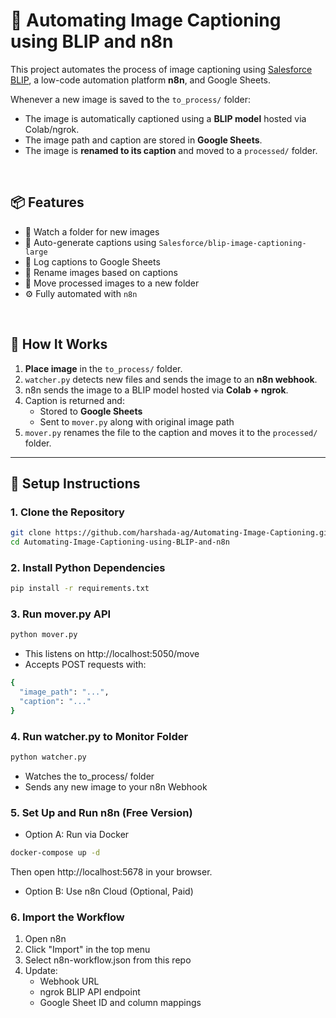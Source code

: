 # 🧠 Automating Image Captioning using BLIP and n8n

This project automates the process of image captioning using [Salesforce BLIP](https://huggingface.co/Salesforce/blip-image-captioning-large), a low-code automation platform **n8n**, and Google Sheets.

Whenever a new image is saved to the `to_process/` folder:
- The image is automatically captioned using a **BLIP model** hosted via Colab/ngrok.
- The image path and caption are stored in **Google Sheets**.
- The image is **renamed to its caption** and moved to a `processed/` folder.

<br/>

## 📦 Features

- 📸 Watch a folder for new images
- 🤖 Auto-generate captions using `Salesforce/blip-image-captioning-large`
- 📄 Log captions to Google Sheets
- 🔁 Rename images based on captions
- 🚚 Move processed images to a new folder
- ⚙️ Fully automated with `n8n`

<br/>

## 🚀 How It Works

1. **Place image** in the `to_process/` folder.
2. `watcher.py` detects new files and sends the image to an **n8n webhook**.
3. n8n sends the image to a BLIP model hosted via **Colab + ngrok**.
4. Caption is returned and:
   - Stored to **Google Sheets**
   - Sent to `mover.py` along with original image path
5. `mover.py` renames the file to the caption and moves it to the `processed/` folder.

---

## 🧰 Setup Instructions

### 1. Clone the Repository

```bash
git clone https://github.com/harshada-ag/Automating-Image-Captioning.git
cd Automating-Image-Captioning-using-BLIP-and-n8n
```

### 2. Install Python Dependencies
```bash
pip install -r requirements.txt
```

### 3. Run mover.py API
```bash
python mover.py
```

- This listens on http://localhost:5050/move
- Accepts POST requests with:
```bash
{
  "image_path": "...",
  "caption": "..."
}
```

### 4. Run watcher.py to Monitor Folder
```bash
python watcher.py
```

- Watches the to_process/ folder
- Sends any new image to your n8n Webhook

### 5. Set Up and Run n8n (Free Version)
- Option A: Run via Docker
```bash
docker-compose up -d
```

Then open http://localhost:5678 in your browser.

- Option B: Use n8n Cloud (Optional, Paid)

### 6. Import the Workflow

1. Open n8n
2. Click "Import" in the top menu
3. Select n8n-workflow.json from this repo
4. Update:
   - Webhook URL
   - ngrok BLIP API endpoint
   - Google Sheet ID and column mappings


